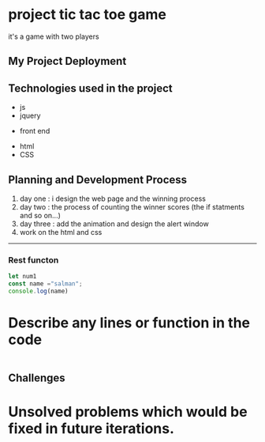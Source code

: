 <!-- md mark down -->

<!-- heading part -->

# project tic tac toe game
it's a game with two players 
<!-- # = h1
## = h2 -->
## My Project Deployment


## Technologies used in the project
<!-- unorderlist -->
* js
* jquery
- front end
* html
* CSS


## Planning and Development Process
<!-- order list -->
1. day one : i design the web page and the winning process
2. day two : the process of counting the winner scores (the if statments and so on...)
3. day three : add the animation and design the alert window 
4. work on the html and css


<!-- add links -->
<!-- [google](http://google.com) -->

<!-- add images -->
<!-- ![wireframe](url or path) -->


<!-- horizontal line -->

---

### Rest functon
<!-- write the name of the languages -->
```js
let num1
const name ="salman";
console.log(name)
```
 # Describe any lines or function in the code
```js
```
## Challenges


# Unsolved problems which would be fixed in future iterations.